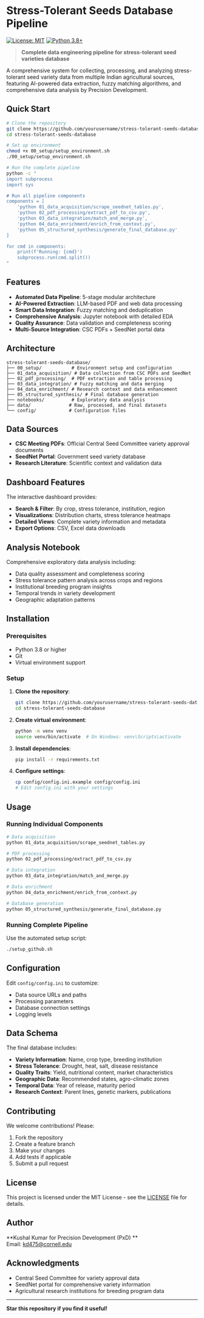 # Stress-Tolerant Seeds Database Pipeline

[![License: MIT](https://img.shields.io/badge/License-MIT-yellow.svg)](https://opensource.org/licenses/MIT)
[![Python 3.8+](https://img.shields.io/badge/python-3.8+-blue.svg)](https://www.python.org/downloads/)

> **Complete data engineering pipeline for stress-tolerant seed varieties database**

A comprehensive system for collecting, processing, and analyzing stress-tolerant seed variety data from multiple Indian agricultural sources, featuring AI-powered data extraction, fuzzy matching algorithms, and comprehensive data analysis by Precision Development. 

## Quick Start

```bash
# Clone the repository
git clone https://github.com/yourusername/stress-tolerant-seeds-database.git
cd stress-tolerant-seeds-database

# Set up environment
chmod +x 00_setup/setup_environment.sh
./00_setup/setup_environment.sh

# Run the complete pipeline
python -c "
import subprocess
import sys

# Run all pipeline components
components = [
    'python 01_data_acquisition/scrape_seednet_tables.py',
    'python 02_pdf_processing/extract_pdf_to_csv.py', 
    'python 03_data_integration/match_and_merge.py',
    'python 04_data_enrichment/enrich_from_context.py',
    'python 05_structured_synthesis/generate_final_database.py'
]

for cmd in components:
    print(f'Running: {cmd}')
    subprocess.run(cmd.split())
"
```

## Features

- **Automated Data Pipeline**: 5-stage modular architecture
- **AI-Powered Extraction**: LLM-based PDF and web data processing  
- **Smart Data Integration**: Fuzzy matching and deduplication
- **Comprehensive Analysis**: Jupyter notebook with detailed EDA
- **Quality Assurance**: Data validation and completeness scoring
- **Multi-Source Integration**: CSC PDFs + SeedNet portal data

## Architecture

```
stress-tolerant-seeds-database/
├── 00_setup/           # Environment setup and configuration
├── 01_data_acquisition/ # Data collection from CSC PDFs and SeedNet
├── 02_pdf_processing/  # PDF extraction and table processing
├── 03_data_integration/ # Fuzzy matching and data merging
├── 04_data_enrichment/ # Research context and data enhancement
├── 05_structured_synthesis/ # Final database generation
├── notebooks/          # Exploratory data analysis
├── data/              # Raw, processed, and final datasets
└── config/            # Configuration files
```

## Data Sources

- **CSC Meeting PDFs**: Official Central Seed Committee variety approval documents
- **SeedNet Portal**: Government seed variety database
- **Research Literature**: Scientific context and validation data

## Dashboard Features

The interactive dashboard provides:

- **Search & Filter**: By crop, stress tolerance, institution, region
- **Visualizations**: Distribution charts, stress tolerance heatmaps
- **Detailed Views**: Complete variety information and metadata
- **Export Options**: CSV, Excel data downloads

## Analysis Notebook

Comprehensive exploratory data analysis including:

- Data quality assessment and completeness scoring
- Stress tolerance pattern analysis across crops and regions
- Institutional breeding program insights
- Temporal trends in variety development
- Geographic adaptation patterns

## Installation

### Prerequisites

- Python 3.8 or higher
- Git
- Virtual environment support

### Setup

1. **Clone the repository**:
   ```bash
   git clone https://github.com/yourusername/stress-tolerant-seeds-database.git
   cd stress-tolerant-seeds-database
   ```

2. **Create virtual environment**:
   ```bash
   python -m venv venv
   source venv/bin/activate  # On Windows: venv\Scripts\activate
   ```

3. **Install dependencies**:
   ```bash
   pip install -r requirements.txt
   ```

4. **Configure settings**:
   ```bash
   cp config/config.ini.example config/config.ini
   # Edit config.ini with your settings
   ```

## Usage

### Running Individual Components

```bash
# Data acquisition
python 01_data_acquisition/scrape_seednet_tables.py

# PDF processing
python 02_pdf_processing/extract_pdf_to_csv.py

# Data integration
python 03_data_integration/match_and_merge.py

# Data enrichment
python 04_data_enrichment/enrich_from_context.py

# Database generation
python 05_structured_synthesis/generate_final_database.py
```

### Running Complete Pipeline

Use the automated setup script:
```bash
./setup_github.sh
```

## Configuration

Edit `config/config.ini` to customize:

- Data source URLs and paths
- Processing parameters
- Database connection settings
- Logging levels

## Data Schema

The final database includes:

- **Variety Information**: Name, crop type, breeding institution
- **Stress Tolerance**: Drought, heat, salt, disease resistance
- **Quality Traits**: Yield, nutritional content, market characteristics
- **Geographic Data**: Recommended states, agro-climatic zones
- **Temporal Data**: Year of release, maturity period
- **Research Context**: Parent lines, genetic markers, publications

## Contributing

We welcome contributions! Please:

1. Fork the repository
2. Create a feature branch
3. Make your changes
4. Add tests if applicable
5. Submit a pull request

## License

This project is licensed under the MIT License - see the [LICENSE](LICENSE) file for details.

## Author

**Kushal Kumar for Precision Development (PxD) **  
Email: kd475@cornell.edu  


## Acknowledgments

- Central Seed Committee for variety approval data
- SeedNet portal for comprehensive variety information
- Agricultural research institutions for breeding program data

---

**Star this repository if you find it useful!**
